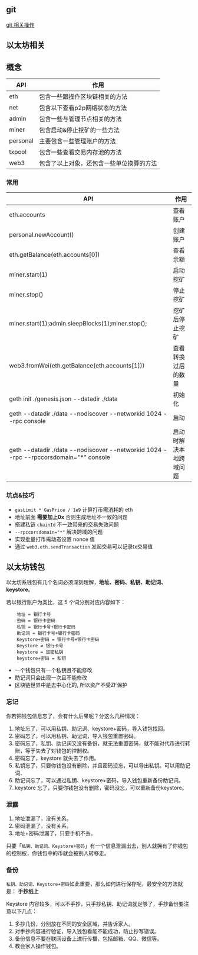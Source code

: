 ## git

[git 相关操作](https://www.baixiaojian.com/git/)

## 以太坊相关

## 概念

|API|作用|
|---|---|
|eth |包含一些跟操作区块链相关的方法|
|net |包含以下查看p2p网络状态的方法|
|admin |包含一些与管理节点相关的方法|
|miner |包含启动&停止挖矿的一些方法|
|personal |主要包含一些管理账户的方法|
|txpool |包含一些查看交易内存池的方法|
|web3 |包含了以上对象，还包含一些单位换算的方法|



### 常用

|API|作用|
|---|---|
| eth.accounts | 查看账户|
| personal.newAccount() | 创建账户|
| eth.getBalance(eth.accounts[0]) | 查看余额|
| miner.start(1) | 启动挖矿|
| miner.stop() | 停止挖矿|
| miner.start(1);admin.sleepBlocks(1);miner.stop(); | 挖矿后停止挖矿|
| web3.fromWei(eth.getBalance(eth.accounts[1])) | 查看转换过后的数量|
| geth init ./genesis.json --datadir ./data | 初始化|
| geth --datadir ./data --nodiscover --networkid 1024 --rpc console | 启动|
| geth --datadir ./data --nodiscover --networkid 1024 --rpc --rpccorsdomain="*" console | 启动时解决本地跨域问题|

### 坑点&技巧

  - `gasLimit * GasPrice / 1e9` 计算打币需消耗的 eth
  - 地址前面 **需要加上0x** 否则生成地址不一致的问题
  - 搭建私链 `chainId` 不一致带来的交易失效问题
  - `--rpccorsdomain="*"` 解决跨域的问题
  - 实现批量打币需动态设置 nonce 值
  - 通过 `web3.eth.sendTransaction` 发起交易可以记录tx交易值

## 以太坊钱包

以太坊系钱包有几个名词必须深刻理解，**地址、密码、私钥、助记词、keystore**。

若以银行账户为类比，这 5 个词分别对应内容如下：

```
    地址 = 银行卡号
    密码 = 银行卡密码
    私钥 = 银行卡号+银行卡密码
    助记词 = 银行卡号+银行卡密码
    Keystore+密码 = 银行卡号+银行卡密码
    Keystore ≠ 银行卡号
    keystore = 加密私钥
    keystore+密码 = 私钥
```

 - 一个钱包只有一个私钥且不能修改
 - 助记词只会出现一次且不能修改
 - 区块链世界中是去中心化的, 所以资产不受ZF保护

### 忘记

你若把钱包信息忘了，会有什么后果呢？分这么几种情况：

1. 地址忘了，可以用私钥、助记词、keystore+密码，导入钱包找回。
2. 密码忘了，可以用私钥、助记词，导入钱包重置密码。
3. 密码忘了，私钥、助记词又没有备份，就无法重置密码，就不能对代币进行转账，等于失去了对钱包的控制权。
4. 密码忘了，keystore 就失去了作用。
5. 私钥忘了，只要你钱包没有删除，并且密码没忘，可以导出私钥。可以用助记词、
7. 助记词忘了，可以通过私钥、keystore+密码，导入钱包重新备份助记词。
8. keystore 忘了，只要你钱包没有删除，密码没忘，可以重新备份keystore。


### 泄露

1. 地址泄漏了，没有关系。
2. 密码泄漏了，没有关系。
3. 地址+密码泄漏了，只要手机不丢。

只要「`私钥、助记词、Keystore+密码`」有一个信息泄漏出去，别人就拥有了你钱包的控制权，你钱包中的币就会被别人转移走。

### 备份

`私钥、助记词、Keystore+密码`如此重要，那么如何进行保存呢，最安全的方法就是： **手抄纸上**

Keystore 内容较多，可以不手抄，只手抄私钥、助记词就足够了，手抄备份要注意以下几点：

1. 多抄几份，分别放在不同的安全区域，并告诉家人。
2. 对手抄内容进行验证，导入钱包看能不能成功，防止抄写错误。
3. 备份信息不要在联网设备上进行传播，包括邮箱、QQ、微信等。
4. 教会家人操作钱包。​​​​

